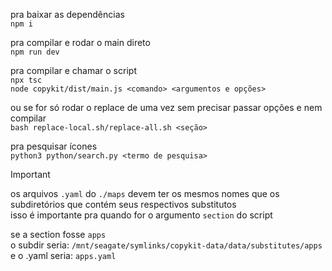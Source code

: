 pra baixar as dependências  
`npm i`  
  
pra compilar e rodar o main direto  
`npm run dev`  
  
pra compilar e chamar o script  
`npx tsc`  
`node copykit/dist/main.js <comando> <argumentos e opções>`  
  
ou se for só rodar o replace de uma vez sem precisar passar opções e nem compilar  
`bash replace-local.sh/replace-all.sh <seção>`  
  
pra pesquisar ícones  
`python3 python/search.py <termo de pesquisa>`    

> [!IMPORTANT]  
> os arquivos `.yaml` do `./maps` devem ter os mesmos nomes que os subdiretórios que contém seus respectivos substitutos  
> isso é importante pra quando for o argumento `section` do script  
>  
> se a section fosse `apps`    
> o subdir seria: `/mnt/seagate/symlinks/copykit-data/data/substitutes/apps`  
> e o .yaml seria: `apps.yaml`